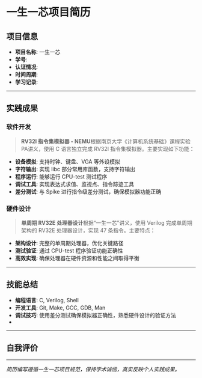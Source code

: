 # 一生一芯项目简历

## 项目信息

- **项目名称**: 一生一芯
- **学号**: 
- **认证情况**: 
- **时间周期**: 
- **学习记录**: 

---

## 实践成果 

### 软件开发

> **RV32I 指令集模拟器 - NEMU**根据南京大学《计算机系统基础》课程实验PA讲义，使用 C 语言独立完成 RV32I 指令集模拟器。主要实现如下功能：

- **设备模拟**: 支持时钟、键盘、VGA 等外设模拟
- **字符输出**: 实现 libc 部分常用库函数，支持字符输出
- **程序运行**: 能够运行 CPU-test 测试程序
- **调试工具**: 实现表达式求值、监视点、指令踪迹工具
- **差分测试**: 与 Spike 进行指令级差分测试，确保模拟器功能正确

### 硬件设计

> **单周期 RV32E 处理器设计**根据“一生一芯”讲义，使用 Verilog 完成单周期架构的 RV32E 处理器设计，实现 47 条指令。主要特点：

- **架构设计**: 完整的单周期处理器，优化关键路径
- **测试验证**: 通过 CPU-test 程序验证功能正确性
- **高效实现**: 确保处理器在硬件资源和性能之间取得平衡

---

## 技能总结

- **编程语言**: C, Verilog, Shell
- **开发工具**: Git, Make, GCC, GDB, Man
- **调试技巧**: 使用差分测试确保模拟器正确性，熟悉硬件设计的验证方法
- 

---

## 自我评价
---

*简历编写遵循一生一芯项目规范，保持学术诚信，真实反映个人实践成果。*
